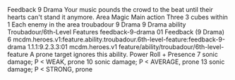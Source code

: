 <ability>
  <name>Feedback</name>
  <cost>9 Drama</cost>
  <flavor>Your music pounds the crowd to the beat until their hearts can&apos;t stand it anymore.</flavor>
  <keywords>
    <keyword>Area</keyword>
    <keyword>Magic</keyword>
  </keywords>
  <type>Main action</type>
  <distance>Three 3 cubes within 1</distance>
  <target>Each enemy in the area</target>
  <metadata>
    <class>troubadour</class>
    <cost>9 Drama</cost>
    <cost_amount>9</cost_amount>
    <cost_resource>Drama</cost_resource>
    <feature_type>ability</feature_type>
    <file_dpath>Troubadour/6th-Level Features</file_dpath>
    <item_id>feedback-9-drama</item_id>
    <item_index>01</item_index>
    <item_name>Feedback (9 Drama)</item_name>
    <level>6</level>
    <scc>mcdm.heroes.v1:feature.ability.troubadour.6th-level-feature:feedback-9-drama</scc>
    <scdc>1.1.1:9.2.3.3:01</scdc>
    <source>mcdm.heroes.v1</source>
    <type>feature/ability/troubadour/6th-level-feature</type>
  </metadata>
  <effects>
    <effect type="mundane">A prone target ignores this ability.</effect>
    <effect type="roll">
      <roll>Power Roll + Presence</roll>
      <t1>7 sonic damage; P &lt; WEAK, prone</t1>
      <t2>10 sonic damage; P &lt; AVERAGE, prone</t2>
      <t3>13 sonic damage; P &lt; STRONG, prone</t3>
    </effect>
  </effects>
</ability>
